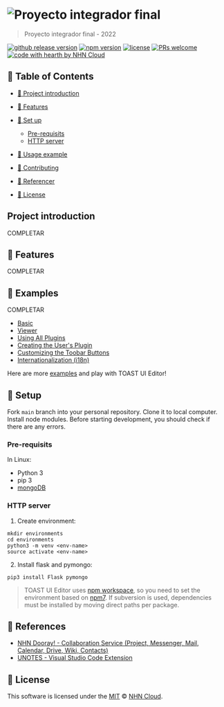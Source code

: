 # ![Proyecto integrador final](#/img/UNC.jpg)

> Proyecto integrador final - 2022

[![github release version](https://img.shields.io/github/v/release/nhn/tui.editor.svg?include_prereleases)](https://github.com/nhn/tui.editor/releases/latest) [![npm version](https://img.shields.io/npm/v/@toast-ui/editor.svg)](https://www.npmjs.com/package/@toast-ui/editor) [![license](https://img.shields.io/github/license/nhn/tui.editor.svg)](https://github.com/nhn/tui.editor/blob/master/LICENSE) [![PRs welcome](https://img.shields.io/badge/PRs-welcome-ff69b4.svg)](https://github.com/nhn/tui.editor/issues?q=is%3Aissue+is%3Aopen+label%3A%22help+wanted%22) [![code with hearth by NHN Cloud](https://img.shields.io/badge/%3C%2F%3E%20with%20%E2%99%A5%20by-NHN_Cloud-ff1414.svg)](https://github.com/nhn)




## 🚩 Table of Contents

  - [📌 Project introduction](#-project-introduction)
  - [🎨 Features](#-features)
  
  - [🔧 Set up](#-set-up)
       - [Pre-requisits](#pre-requisits)
       - [HTTP server](#http-server)
  - [🐾 Usage example](#-examples)
  - [💬 Contributing](#-contributing)
  - [🚀 Referencer](#-references)
  - [📜 License](#-license)


## Project introduction
COMPLETAR


## 🎨 Features

COMPLETAR

## 🐾 Examples

COMPLETAR

* [Basic](https://nhn.github.io/tui.editor/latest/tutorial-example01-editor-basic)
* [Viewer](https://nhn.github.io/tui.editor/latest/tutorial-example04-viewer)
* [Using All Plugins](https://nhn.github.io/tui.editor/latest/tutorial-example12-editor-with-all-plugins)
* [Creating the User's Plugin](https://nhn.github.io/tui.editor/latest/tutorial-example13-creating-plugin)
* [Customizing the Toobar Buttons](https://nhn.github.io/tui.editor/latest/tutorial-example15-customizing-toolbar-buttons)
* [Internationalization (i18n)](https://nhn.github.io/tui.editor/latest/tutorial-example16-i18n)

Here are more [examples](https://nhn.github.io/tui.editor/latest/tutorial-example01-editor-basic) and play with TOAST UI Editor!



## 🔧 Setup

Fork `main` branch into your personal repository. Clone it to local computer. Install node modules. Before starting development, you should check if there are any errors.

### Pre-requisits
In Linux:
- Python 3 
- pip 3
- [mongoDB](#https://www.mongodb.com/try/download/community)

### HTTP server
1. Create environment:
   
```
mkdir environments
cd environments
python3 -m venv <env-name>
source activate <env-name>
```

2. Install flask and pymongo:
   
```
pip3 install Flask pymongo
```


> TOAST UI Editor uses [npm workspace](https://docs.npmjs.com/cli/v7/using-npm/workspaces/), so you need to set the environment based on [npm7](https://github.blog/2021-02-02-npm-7-is-now-generally-available/). If subversion is used, dependencies must be installed by moving direct paths per package.


## 🚀 References

* [NHN Dooray! - Collaboration Service (Project, Messenger, Mail, Calendar, Drive, Wiki, Contacts)](https://dooray.com)
* [UNOTES - Visual Studio Code Extension](https://marketplace.visualstudio.com/items?itemName=ryanmcalister.Unotes)


## 📜 License

This software is licensed under the [MIT](https://github.com/nhn/tui.editor/blob/master/LICENSE) © [NHN Cloud](https://github.com/nhn).
